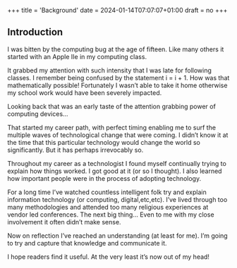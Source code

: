 +++
title = 'Background'
date = 2024-01-14T07:07:07+01:00
draft = no
+++
## Introduction

I was bitten by the computing bug at the age of fifteen. Like many others it started with an Apple IIe in my computing class. 

It grabbed my attention with such intensity that I was late for following classes. I remember being confused by the statement i = i + 1. How was that mathematically possible! Fortunately I wasn’t able to take it home otherwise my school work would have been severely impacted.

Looking back that was an early taste of the attention grabbing power of computing devices…

That started my career path, with perfect timing enabling me to surf the multiple waves of technological change that were coming. I didn’t know it at the time that this particular technology would change the world so significantly. But it has perhaps irrevocably so. 

Throughout my career as a technologist I found myself continually trying to explain how things worked. I got good at it (or so I thought). I also learned how important people were in the process of adopting technology. 

For a long time I’ve watched countless intelligent folk try and explain information technology (or computing, digital,etc,etc). I’ve lived through too many methodologies and attended too many religious experiences at vendor led conferences. The next big thing… Even to me with my close involvement it often didn’t make sense. 

Now on reflection I’ve reached an understanding (at least for me). I’m going to try and capture that knowledge and communicate it.

I hope readers find it useful. At the very least it’s now out of my head! 



